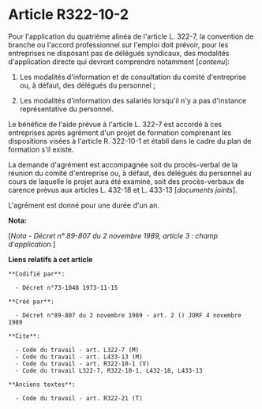 # Article R322-10-2

Pour l'application du quatrième alinéa de l'article L. 322-7, la convention de branche ou l'accord professionnel sur l'emploi
doit prévoir, pour les entreprises ne disposant pas de délégués syndicaux, des modalités d'application directe qui devront
comprendre notamment [*contenu*]:

1. Les modalités d'information et de consultation du comité d'entreprise ou, à défaut, des délégués du personnel ;

2. Les modalités d'information des salariés lorsqu'il n'y a pas d'instance représentative du personnel.

Le bénéfice de l'aide prévue à l'article L. 322-7 est accordé à ces entreprises après agrément d'un projet de formation
comprenant les dispositions visées à l'article R. 322-10-1 et établi dans le cadre du plan de formation s'il existe.

La demande d'agrément est accompagnée soit du procès-verbal de la réunion du comité d'entreprise ou, à défaut, des délégués
du personnel au cours de laquelle le projet aura été examiné, soit des procès-verbaux de carence prévus aux articles L.
432-18 et L. 433-13 [*documents joints*].

L'agrément est donné pour une durée d'un an.

**Nota:**

[*Nota - Décret n° 89-807 du 2 novembre 1989, article 3 : champ d'application.*]

**Liens relatifs à cet article**

	**Codifié par**:

	  - Décret n°73-1048 1973-11-15

	**Créé par**:

	  - Décret n°89-807 du 2 novembre 1989 - art. 2 () JORF 4 novembre 1989

	**Cite**:

	  - Code du travail - art. L322-7 (M)
	  - Code du travail - art. L433-13 (M)
	  - Code du travail - art. R322-10-1 (V)
	  - Code du travail L322-7, R322-10-1, L432-18, L433-13

	**Anciens textes**:

	  - Code du travail - art. R322-21 (T)
